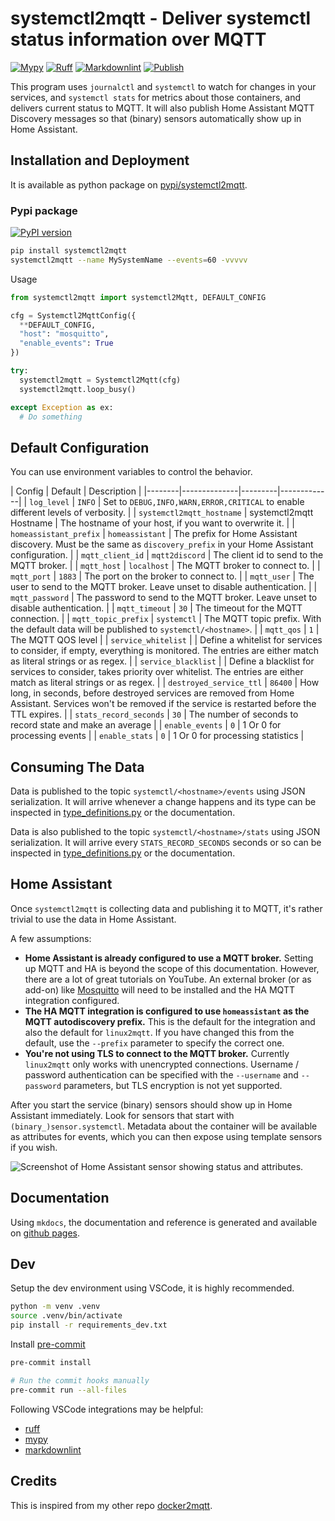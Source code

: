 # systemctl2mqtt - Deliver systemctl status information over MQTT

[![Mypy](https://github.com/miaucl/systemctl2mqtt/actions/workflows/mypy.yaml/badge.svg)](https://github.com/miaucl/systemctl2mqtt/actions/workflows/mypy.yaml)
[![Ruff](https://github.com/miaucl/systemctl2mqtt/actions/workflows/ruff.yml/badge.svg)](https://github.com/miaucl/systemctl2mqtt/actions/workflows/ruff.yml)
[![Markdownlint](https://github.com/miaucl/systemctl2mqtt/actions/workflows/markdownlint.yml/badge.svg)](https://github.com/miaucl/systemctl2mqtt/actions/workflows/markdownlint.yml)
[![Publish](https://github.com/miaucl/systemctl2mqtt/actions/workflows/publish.yml/badge.svg)](https://github.com/miaucl/systemctl2mqtt/actions/workflows/publish.yml)

This program uses `journalctl` and `systemctl` to watch for changes in your services, and `systemctl stats` for metrics about those containers, and delivers current status to MQTT. It will also publish Home Assistant MQTT Discovery messages so that (binary) sensors automatically show up in Home Assistant.

## Installation and Deployment

It is available as python package on [pypi/systemctl2mqtt](https://pypi.org/p/systemctl2mqtt).

### Pypi package

[![PyPI version](https://badge.fury.io/py/systemctl2mqtt.svg)](https://pypi.org/p/systemctl2mqtt)

```bash
pip install systemctl2mqtt
systemctl2mqtt --name MySystemName --events=60 -vvvvv
```

Usage

```python
from systemctl2mqtt import systemctl2Mqtt, DEFAULT_CONFIG

cfg = Systemctl2MqttConfig({ 
  **DEFAULT_CONFIG,
  "host": "mosquitto",
  "enable_events": True
})

try:
  systemctl2mqtt = Systemctl2Mqtt(cfg)
  systemctl2mqtt.loop_busy()

except Exception as ex:
  # Do something
```

## Default Configuration

You can use environment variables to control the behavior.

| Config | Default | Description |
|--------|--------------|---------|-------------|
| `log_level` | `INFO` | Set to `DEBUG,INFO,WARN,ERROR,CRITICAL` to enable different levels of verbosity. |
| `systemctl2mqtt_hostname` | systemctl2mqtt Hostname | The hostname of your host, if you want to overwrite it.  |
| `homeassistant_prefix` | `homeassistant` | The prefix for Home Assistant discovery. Must be the same as `discovery_prefix` in your Home Assistant configuration. |
| `mqtt_client_id` | `mqtt2discord` | The client id to send to the MQTT broker. |
| `mqtt_host` | `localhost` | The MQTT broker to connect to. |
| `mqtt_port` | `1883` | The port on the broker to connect to. |
| `mqtt_user` | The user to send to the MQTT broker. Leave unset to disable authentication. |
| `mqtt_password` | The password to send to the MQTT broker. Leave unset to disable authentication. |
| `mqtt_timeout` | `30` | The timeout for the MQTT connection. |
| `mqtt_topic_prefix` | `systemctl` | The MQTT topic prefix. With the default data will be published to `systemctl/<hostname>`. |
| `mqtt_qos` | `1` | The MQTT QOS level |
| `service_whitelist` | | Define a whitelist for services to consider, if empty, everything is monitored. The entries are either match as literal strings or as regex. |
| `service_blacklist` | | Define a blacklist for services to consider, takes priority over whitelist. The entries are either match as literal strings or as regex. |
| `destroyed_service_ttl` | `86400` | How long, in seconds, before destroyed services are removed from Home Assistant. Services won't be removed if the service is restarted before the TTL expires. |
| `stats_record_seconds` | `30` | The number of seconds to record state and make an average |
| `enable_events` | `0` | 1 Or 0 for processing events |
| `enable_stats` | `0` | 1 Or 0 for processing statistics |

## Consuming The Data

Data is published to the topic `systemctl/<hostname>/events` using JSON serialization. It will arrive whenever a change happens and its type can be inspected in [type_definitions.py](https://github.com/miaucl/systemctl2mqtt/blob/master/systemctl2mqtt/type_definitions.py) or the documentation.

Data is also published to the topic `systemctl/<hostname>/stats` using JSON serialization. It will arrive every `STATS_RECORD_SECONDS` seconds or so can be inspected in [type_definitions.py](https://github.com/miaucl/systemctl2mqtt/blob/master/systemctl2mqtt/type_definitions.py) or the documentation.

## Home Assistant

Once `systemctl2mqtt` is collecting data and publishing it to MQTT, it's rather trivial to use the data in Home Assistant.

A few assumptions:

- **Home Assistant is already configured to use a MQTT broker.** Setting up MQTT and HA is beyond the scope of this documentation. However, there are a lot of great tutorials on YouTube. An external broker (or as add-on) like [Mosquitto](https://mosquitto.org/) will need to be installed and the HA MQTT integration configured.
- **The HA MQTT integration is configured to use `homeassistant` as the MQTT autodiscovery prefix.** This is the default for the integration and also the default for `linux2mqtt`. If you have changed this from the default, use the `--prefix` parameter to specify the correct one.
- **You're not using TLS to connect to the MQTT broker.** Currently `linux2mqtt` only works with unencrypted connections. Username / password authentication can be specified with the `--username` and `--password` parameters, but TLS encryption is not yet supported.

After you start the service (binary) sensors should show up in Home Assistant immediately. Look for sensors that start with `(binary_)sensor.systemctl`. Metadata about the container will be available as attributes for events, which you can then expose using template sensors if you wish.

![Screenshot of Home Assistant sensor showing status and attributes.](https://raw.githubusercontent.com/miaucl/systemctl2mqtt/master/media/ha_screenshot.png)

## Documentation

Using `mkdocs`, the documentation and reference is generated and available on [github pages](https://miaucl.github.io/systemctl2mqtt/).

## Dev

Setup the dev environment using VSCode, it is highly recommended.

```bash
python -m venv .venv
source .venv/bin/activate
pip install -r requirements_dev.txt
```

Install [pre-commit](https://pre-commit.com)

```bash
pre-commit install

# Run the commit hooks manually
pre-commit run --all-files
```

Following VSCode integrations may be helpful:

- [ruff](https://marketplace.visualstudio.com/items?itemName=charliermarsh.ruff)
- [mypy](https://marketplace.visualstudio.com/items?itemName=matangover.mypy)
- [markdownlint](https://marketplace.visualstudio.com/items?itemName=DavidAnson.vscode-markdownlint)

## Credits

This is inspired from my other repo [docker2mqtt](https://github.com/miaucl/docker2mqtt).
